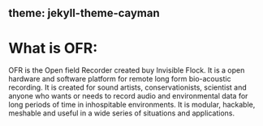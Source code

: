 theme: jekyll-theme-cayman
 - 
# What is OFR:

OFR is the Open field Recorder created buy Invisible Flock. It is a open hardware and software platform for remote long form bio-acoustic recording. It is created for sound artists, conservationists, scientist and anyone who wants or needs to record audio and environmental data for long periods of time in inhospitable environments. It is modular, hackable, meshable and useful in a wide series of situations and applications.

